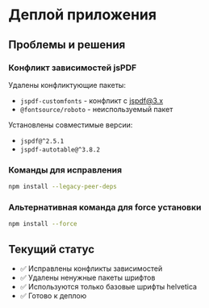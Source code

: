 # Деплой приложения

## Проблемы и решения

### Конфликт зависимостей jsPDF
Удалены конфликтующие пакеты:
- `jspdf-customfonts` - конфликт с jspdf@3.x
- `@fontsource/roboto` - неиспользуемый пакет

Установлены совместимые версии:
- `jspdf@^2.5.1`
- `jspdf-autotable@^3.8.2`

### Команды для исправления
```bash
npm install --legacy-peer-deps
```

### Альтернативная команда для force установки
```bash
npm install --force
```

## Текущий статус
- ✅ Исправлены конфликты зависимостей
- ✅ Удалены ненужные пакеты шрифтов
- ✅ Используются только базовые шрифты helvetica
- ✅ Готово к деплою
